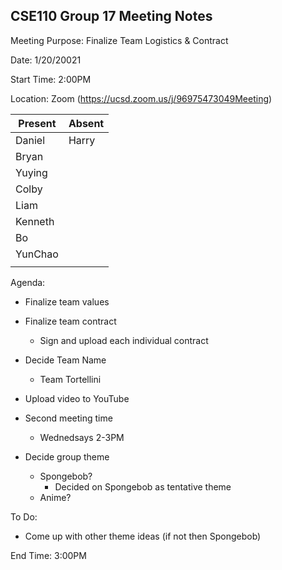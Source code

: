 ## CSE110 Group 17 Meeting Notes

Meeting Purpose: Finalize Team Logistics & Contract

Date: 1/20/20021

Start Time: 2:00PM

Location: Zoom (https://ucsd.zoom.us/j/96975473049Meeting)

| Present | Absent |
| ------- | -------|
|    Daniel     |    Harry    |
|    Bryan     |        |
|    Yuying     |        |
|     Colby    |        |
|    Liam     |        |
|    Kenneth     |        |
|     Bo    |        |
|     YunChao    |        |
|         |        |

Agenda:

- Finalize team values

- Finalize team contract
  - Sign and upload each individual contract

- Decide Team Name
  - Team Tortellini

- Upload video to YouTube

- Second meeting time
  - Wednedsays 2-3PM

- Decide group theme
  - Spongebob?
    - Decided on Spongebob as tentative theme
  - Anime?

  
To Do: 

- Come up with other theme ideas (if not then Spongebob)


End Time: 3:00PM